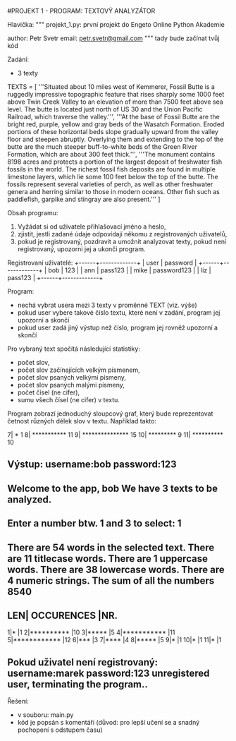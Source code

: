 #PROJEKT 1 - PROGRAM: TEXTOVÝ ANALYZÁTOR

Hlavička: 
"""
projekt_1.py: první projekt do Engeto Online Python Akademie

author: Petr Svetr
email: petr.svetr@gmail.com
"""
tady bude začínat tvůj kód


Zadání: 
- 3 texty

TEXTS = [
    '''Situated about 10 miles west of Kemmerer,
    Fossil Butte is a ruggedly impressive
    topographic feature that rises sharply
    some 1000 feet above Twin Creek Valley
    to an elevation of more than 7500 feet
    above sea level. The butte is located just
    north of US 30 and the Union Pacific Railroad,
    which traverse the valley.''',
    '''At the base of Fossil Butte are the bright
    red, purple, yellow and gray beds of the Wasatch
    Formation. Eroded portions of these horizontal
    beds slope gradually upward from the valley floor
    and steepen abruptly. Overlying them and extending
    to the top of the butte are the much steeper
    buff-to-white beds of the Green River Formation,
    which are about 300 feet thick.''',
    '''The monument contains 8198 acres and protects
    a portion of the largest deposit of freshwater fish
    fossils in the world. The richest fossil fish deposits
    are found in multiple limestone layers, which lie some
    100 feet below the top of the butte. The fossils
    represent several varieties of perch, as well as
    other freshwater genera and herring similar to those
    in modern oceans. Other fish such as paddlefish,
    garpike and stingray are also present.'''
]

Obsah programu: 
1. Vyžádat si od uživatele přihlašovací jméno a heslo,
2. zjistit, jestli zadané údaje odpovídají někomu z registrovaných uživatelů,
3. pokud je registrovaný, pozdravit a umožnit analyzovat texty,
pokud není registrovaný, upozorni jej a ukonči program.


Registrovaní uživatelé: 
+------+-------------+
| user |   password  |
+------+-------------+
| bob  |     123     |
| ann  |   pass123   |
| mike | password123 |
| liz  |   pass123   |
+------+-------------+


Program:
- nechá vybrat usera mezi 3 texty v proměnné TEXT (viz. výše)
- pokud user vybere takové číslo textu, které není v zadání, program jej upozorní a skončí
- pokud user zadá jiný výstup než číslo, program jej rovněž upozorní a skončí

Pro vybraný text spočítá následující statistiky: 
- počet slov,
- počet slov začínajících velkým písmenem,
- počet slov psaných velkými písmeny,
- počet slov psaných malými písmeny,
- počet čísel (ne cifer),
- sumu všech čísel (ne cifer) v textu.

Program zobrazí jednoduchý sloupcový graf, který bude reprezentovat četnost různých délek slov v textu. Například takto:

 7| * 1
 8| *********** 11
 9| *************** 15
10| ********* 9
11| ********** 10

Výstup: 
username:bob
password:123
----------------------------------------
Welcome to the app, bob
We have 3 texts to be analyzed.
----------------------------------------
Enter a number btw. 1 and 3 to select: 1
----------------------------------------
There are 54 words in the selected text.
There are 11 titlecase words.
There are 1 uppercase words.
There are 38 lowercase words.
There are 4 numeric strings.
The sum of all the numbers 8540
----------------------------------------
LEN|  OCCURENCES  |NR.
----------------------------------------
  1|*                   |1
  2|**********          |10
  3|*****               |5
  4|***********         |11
  5|************        |12
  6|***                 |3
  7|****                |4
  8|*****               |5
  9|*                   |1
 10|*                   |1
 11|*                   |1


 Pokud uživatel není registrovaný: 
 username:marek
 password:123
 unregistered user, terminating the program..
-----------------------------------------------------------------

Řešení: 
- v souboru: main.py
- kód je popsán s komentáři (důvod: pro lepší učení se a snadný pochopení s odstupem času)
